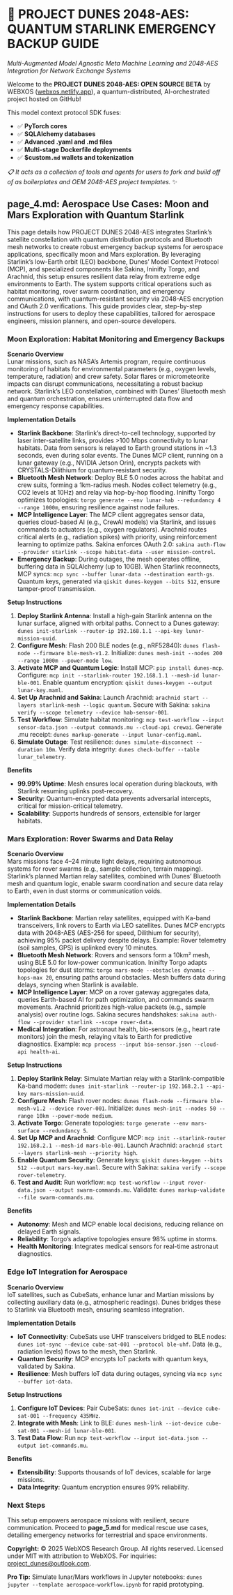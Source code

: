 # 🐪 PROJECT DUNES 2048-AES: QUANTUM STARLINK EMERGENCY BACKUP GUIDE

*Multi-Augmented Model Agnostic Meta Machine Learning and 2048-AES Integration for Network Exchange Systems*

Welcome to the **PROJECT DUNES 2048-AES: OPEN SOURCE BETA** by WEBXOS ([webxos.netlify.app](https://webxos.netlify.app)), a quantum-distributed, AI-orchestrated project hosted on GitHub! 

This model context protocol SDK fuses: 

- ✅ **PyTorch cores**
- ✅ **SQLAlchemy databases**
- ✅ **Advanced .yaml and .md files**
- ✅ **Multi-stage Dockerfile deployments**
- ✅ **$custom`.md` wallets and tokenization**

*📋 It acts as a collection of tools and agents for users to fork and build off of as boilerplates and OEM 2048-AES project templates.* ✨

## page_4.md: Aerospace Use Cases: Moon and Mars Exploration with Quantum Starlink

This page details how PROJECT DUNES 2048-AES integrates Starlink’s satellite constellation with quantum distribution protocols and Bluetooth mesh networks to create robust emergency backup systems for aerospace applications, specifically moon and Mars exploration. By leveraging Starlink’s low-Earth orbit (LEO) backbone, Dunes’ Model Context Protocol (MCP), and specialized components like Sakina, Ininifty Torgo, and Arachnid, this setup ensures resilient data relay from extreme edge environments to Earth. The system supports critical operations such as habitat monitoring, rover swarm coordination, and emergency communications, with quantum-resistant security via 2048-AES encryption and OAuth 2.0 verifications. This guide provides clear, step-by-step instructions for users to deploy these capabilities, tailored for aerospace engineers, mission planners, and open-source developers.

### Moon Exploration: Habitat Monitoring and Emergency Backups

**Scenario Overview**  
Lunar missions, such as NASA’s Artemis program, require continuous monitoring of habitats for environmental parameters (e.g., oxygen levels, temperature, radiation) and crew safety. Solar flares or micrometeorite impacts can disrupt communications, necessitating a robust backup network. Starlink’s LEO constellation, combined with Dunes’ Bluetooth mesh and quantum orchestration, ensures uninterrupted data flow and emergency response capabilities.

**Implementation Details**  
- **Starlink Backbone**: Starlink’s direct-to-cell technology, supported by laser inter-satellite links, provides >100 Mbps connectivity to lunar habitats. Data from sensors is relayed to Earth ground stations in ~1.3 seconds, even during solar events. The Dunes MCP client, running on a lunar gateway (e.g., NVIDIA Jetson Orin), encrypts packets with CRYSTALS-Dilithium for quantum-resistant security.  
- **Bluetooth Mesh Network**: Deploy BLE 5.0 nodes across the habitat and crew suits, forming a 1km-radius mesh. Nodes collect telemetry (e.g., CO2 levels at 10Hz) and relay via hop-by-hop flooding. Ininifty Torgo optimizes topologies: `torgo generate --env lunar-hab --redundancy 4 --range 1000m`, ensuring resilience against node failures.  
- **MCP Intelligence Layer**: The MCP client aggregates sensor data, queries cloud-based AI (e.g., CrewAI models) via Starlink, and issues commands to actuators (e.g., oxygen regulators). Arachnid routes critical alerts (e.g., radiation spikes) with priority, using reinforcement learning to optimize paths. Sakina enforces OAuth 2.0: `sakina auth-flow --provider starlink --scope habitat-data --user mission-control`.  
- **Emergency Backup**: During outages, the mesh operates offline, buffering data in SQLAlchemy (up to 10GB). When Starlink reconnects, MCP syncs: `mcp sync --buffer lunar-data --destination earth-gs`. Quantum keys, generated via `qiskit dunes-keygen --bits 512`, ensure tamper-proof transmission.

**Setup Instructions**  
1. **Deploy Starlink Antenna**: Install a high-gain Starlink antenna on the lunar surface, aligned with orbital paths. Connect to a Dunes gateway: `dunes init-starlink --router-ip 192.168.1.1 --api-key lunar-mission-uuid`.  
2. **Configure Mesh**: Flash 200 BLE nodes (e.g., nRF52840): `dunes flash-node --firmware ble-mesh-v1.2`. Initialize: `dunes mesh-init --nodes 200 --range 1000m --power-mode low`.  
3. **Activate MCP and Quantum Logic**: Install MCP: `pip install dunes-mcp`. Configure: `mcp init --starlink-router 192.168.1.1 --mesh-id lunar-ble-001`. Enable quantum encryption: `qiskit dunes-keygen --output lunar-key.maml`.  
4. **Set Up Arachnid and Sakina**: Launch Arachnid: `arachnid start --layers starlink-mesh --logic quantum`. Secure with Sakina: `sakina verify --scope telemetry --device hab-sensor-001`.  
5. **Test Workflow**: Simulate habitat monitoring: `mcp test-workflow --input sensor-data.json --output commands.mu --cloud-api crewai`. Generate .mu receipt: `dunes markup-generate --input lunar-config.maml`.  
6. **Simulate Outage**: Test resilience: `dunes simulate-disconnect --duration 10m`. Verify data integrity: `dunes check-buffer --table lunar_telemetry`.

**Benefits**  
- **99.99% Uptime**: Mesh ensures local operation during blackouts, with Starlink resuming uplinks post-recovery.  
- **Security**: Quantum-encrypted data prevents adversarial intercepts, critical for mission-critical telemetry.  
- **Scalability**: Supports hundreds of sensors, extensible for larger habitats.

### Mars Exploration: Rover Swarms and Data Relay

**Scenario Overview**  
Mars missions face 4–24 minute light delays, requiring autonomous systems for rover swarms (e.g., sample collection, terrain mapping). Starlink’s planned Martian relay satellites, combined with Dunes’ Bluetooth mesh and quantum logic, enable swarm coordination and secure data relay to Earth, even in dust storms or communication voids.

**Implementation Details**  
- **Starlink Backbone**: Martian relay satellites, equipped with Ka-band transceivers, link rovers to Earth via LEO satellites. Dunes MCP encrypts data with 2048-AES (AES-256 for speed, Dilithium for security), achieving 95% packet delivery despite delays. Example: Rover telemetry (soil samples, GPS) is uplinked every 10 minutes.  
- **Bluetooth Mesh Network**: Rovers and sensors form a 10km² mesh, using BLE 5.0 for low-power communication. Ininifty Torgo adapts topologies for dust storms: `torgo mars-mode --obstacles dynamic --hops-max 20`, ensuring paths around obstacles. Mesh buffers data during delays, syncing when Starlink is available.  
- **MCP Intelligence Layer**: MCP on a rover gateway aggregates data, queries Earth-based AI for path optimization, and commands swarm movements. Arachnid prioritizes high-value packets (e.g., sample analysis) over routine logs. Sakina secures handshakes: `sakina auth-flow --provider starlink --scope rover-data`.  
- **Medical Integration**: For astronaut health, bio-sensors (e.g., heart rate monitors) join the mesh, relaying vitals to Earth for predictive diagnostics. Example: `mcp process --input bio-sensor.json --cloud-api health-ai`.

**Setup Instructions**  
1. **Deploy Starlink Relay**: Simulate Martian relay with a Starlink-compatible Ka-band modem: `dunes init-starlink --router-ip 192.168.2.1 --api-key mars-mission-uuid`.  
2. **Configure Mesh**: Flash rover nodes: `dunes flash-node --firmware ble-mesh-v1.2 --device rover-001`. Initialize: `dunes mesh-init --nodes 50 --range 10km --power-mode medium`.  
3. **Activate Torgo**: Generate topologies: `torgo generate --env mars-surface --redundancy 5`.  
4. **Set Up MCP and Arachnid**: Configure MCP: `mcp init --starlink-router 192.168.2.1 --mesh-id mars-ble-001`. Launch Arachnid: `arachnid start --layers starlink-mesh --priority high`.  
5. **Enable Quantum Security**: Generate keys: `qiskit dunes-keygen --bits 512 --output mars-key.maml`. Secure with Sakina: `sakina verify --scope rover-telemetry`.  
6. **Test and Audit**: Run workflow: `mcp test-workflow --input rover-data.json --output swarm-commands.mu`. Validate: `dunes markup-validate --file swarm-commands.mu`.

**Benefits**  
- **Autonomy**: Mesh and MCP enable local decisions, reducing reliance on delayed Earth signals.  
- **Reliability**: Torgo’s adaptive topologies ensure 98% uptime in storms.  
- **Health Monitoring**: Integrates medical sensors for real-time astronaut diagnostics.

### Edge IoT Integration for Aerospace

**Scenario Overview**  
IoT satellites, such as CubeSats, enhance lunar and Martian missions by collecting auxiliary data (e.g., atmospheric readings). Dunes bridges these to Starlink via Bluetooth mesh, ensuring seamless integration.

**Implementation Details**  
- **IoT Connectivity**: CubeSats use UHF transceivers bridged to BLE nodes: `dunes iot-sync --device cube-sat-001 --protocol ble-uhf`. Data (e.g., radiation levels) flows to the mesh, then Starlink.  
- **Quantum Security**: MCP encrypts IoT packets with quantum keys, validated by Sakina.  
- **Resilience**: Mesh buffers IoT data during outages, syncing via `mcp sync --buffer iot-data`.

**Setup Instructions**  
1. **Configure IoT Devices**: Pair CubeSats: `dunes iot-init --device cube-sat-001 --frequency 435MHz`.  
2. **Integrate with Mesh**: Link to BLE: `dunes mesh-link --iot-device cube-sat-001 --mesh-id lunar-ble-001`.  
3. **Test Data Flow**: Run `mcp test-workflow --input iot-data.json --output iot-commands.mu`.

**Benefits**  
- **Extensibility**: Supports thousands of IoT devices, scalable for large missions.  
- **Data Integrity**: Quantum encryption ensures 99% reliability.

### Next Steps  
This setup empowers aerospace missions with resilient, secure communication. Proceed to **page_5.md** for medical rescue use cases, detailing emergency networks for terrestrial and space environments.

**Copyright:** © 2025 WebXOS Research Group. All rights reserved. Licensed under MIT with attribution to WebXOS. For inquiries: project_dunes@outlook.com.

**Pro Tip:** Simulate lunar/Mars workflows in Jupyter notebooks: `dunes jupyter --template aerospace-workflow.ipynb` for rapid prototyping.
